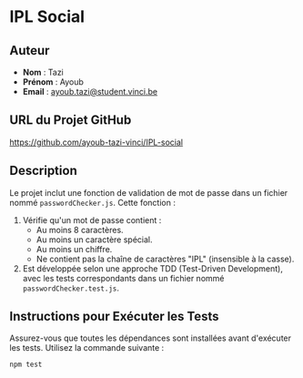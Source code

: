 # IPL Social

## Auteur
- **Nom** : Tazi
- **Prénom** : Ayoub
- **Email** : ayoub.tazi@student.vinci.be

## URL du Projet GitHub
https://github.com/ayoub-tazi-vinci/IPL-social

## Description
Le projet inclut une fonction de validation de mot de passe dans un fichier nommé `passwordChecker.js`. Cette fonction :
1. Vérifie qu'un mot de passe contient :
   - Au moins 8 caractères.
   - Au moins un caractère spécial.
   - Au moins un chiffre.
   - Ne contient pas la chaîne de caractères "IPL" (insensible à la casse).
2. Est développée selon une approche TDD (Test-Driven Development), avec les tests correspondants dans un fichier nommé `passwordChecker.test.js`.

## Instructions pour Exécuter les Tests
Assurez-vous que toutes les dépendances sont installées avant d'exécuter les tests. Utilisez la commande suivante :

```bash
npm test
```
